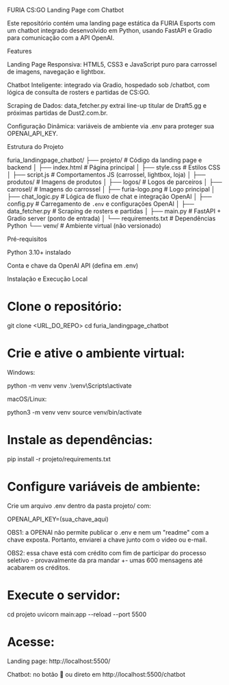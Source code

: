 FURIA CS:GO Landing Page com Chatbot

Este repositório contém uma landing page estática da FURIA Esports com um chatbot integrado desenvolvido em Python, usando FastAPI e Gradio para comunicação com a API OpenAI.

Features

Landing Page Responsiva: HTML5, CSS3 e JavaScript puro para carrossel de imagens, navegação e lightbox.

Chatbot Inteligente: integrado via Gradio, hospedado sob /chatbot, com lógica de consulta de rosters e partidas de CS:GO.

Scraping de Dados: data_fetcher.py extrai line-up titular de Draft5.gg e próximas partidas de Dust2.com.br.

Configuração Dinâmica: variáveis de ambiente via .env para proteger sua OPENAI_API_KEY.

Estrutura do Projeto

furia_landingpage_chatbot/
├── projeto/                # Código da landing page e backend
│   ├── index.html          # Página principal
│   ├── style.css           # Estilos CSS
│   ├── script.js           # Comportamentos JS (carrossel, lightbox, loja)
│   ├── produtos/           # Imagens de produtos
│   ├── logos/              # Logos de parceiros
│   ├── carrosel/           # Imagens do carrossel
│   ├── furia-logo.png      # Logo principal
│   ├── chat_logic.py       # Lógica de fluxo de chat e integração OpenAI
│   ├── config.py           # Carregamento de `.env` e configurações OpenAI
│   ├── data_fetcher.py     # Scraping de rosters e partidas
│   ├── main.py             # FastAPI + Gradio server (ponto de entrada)
│   └── requirements.txt    # Dependências Python
└── venv/                   # Ambiente virtual (não versionado)

Pré-requisitos

Python 3.10+ instalado

Conta e chave da OpenAI API (defina em .env)

Instalação e Execução Local

# Clone o repositório:

git clone <URL_DO_REPO>
cd furia_landingpage_chatbot

# Crie e ative o ambiente virtual:

Windows:

python -m venv venv
.\venv\Scripts\activate

macOS/Linux:

python3 -m venv venv
source venv/bin/activate

# Instale as dependências:

pip install -r projeto/requirements.txt

# Configure variáveis de ambiente:
Crie um arquivo .env dentro da pasta projeto/ com:

OPENAI_API_KEY=(sua_chave_aqui)

OBS1: a OPENAI não permite publicar o .env e nem um "readme" com a chave exposta. Portanto, enviarei a chave junto com o video ou e-mail. 

OBS2: essa chave está com crédito com fim de participar do processo seletivo - provavalmente da pra mandar +- umas 600 mensagens até acabarem os créditos.


# Execute o servidor:

cd projeto
uvicorn main:app --reload --port 5500

# Acesse:

Landing page: http://localhost:5500/

Chatbot: no botão 💬 ou direto em http://localhost:5500/chatbot